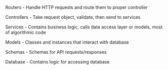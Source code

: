 Routers - Handle HTTP requests and route them to proper controller

Controllers - Take request object, validate, then send to services

Services - Contains business logic, calls data access layer or models, most of algorithmic code

Models - Classes and instances that interact with database

Schemas - Schemas for API requests/responses

Database - Contains logic for accessing database 